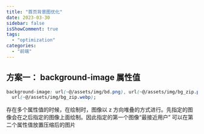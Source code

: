 ```yaml
---
title: "首页背景图优化"
date: 2023-03-30
sidebar: false
isShowComment: true
tags:
  - "optimization"
categories:
  - "前端"
---
```


## 方案一： background-image 属性值

```css
background-image: url(~@/assets/img/bd.png), url(~@/assets/img/bg_zip.png),
  url(~@/assets/img/bg_zip.webp);
```

存在多个属性值的时候，在绘制时，图像以 z 方向堆叠的方式进行。先指定的图像会在之后指定的图像上面绘制。因此指定的第一个图像“最接近用户”
可以在第二个属性值放置压缩后的图片
